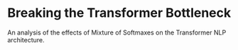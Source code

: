 # Breaking the Transformer Bottleneck
An analysis of the effects of Mixture of Softmaxes on the Transformer NLP architecture.
